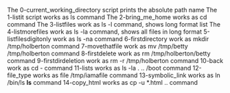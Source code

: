 The 0-current_working_directory script prints the absolute path name
The 1-listit script works as ls command
The 2-bring_me_home works as cd command
The 3-listfiles work as ls -l command, shows long format list
The 4-listmorefiles work as ls -la command, shows all files in long format
5-listfilesdigitonly work as ls -na command
6-firstdirectory work as mkdir /tmp/holberton command
7-movethatfile work as mv /tmp/betty /tmp/holberton command
8-firstdelete work as rm /tmp/holberton/betty command
9-firstdirdeletion work as rm -r /tmp/holberton command
10-back work as cd - command
11-lists works as ls -la . .. /boot command
12-file_type works as file /tmp/iamafile command
13-symbolic_link works as ln /bin/ls __ls__ command
14-copy_html works as cp -u *.html .. command
